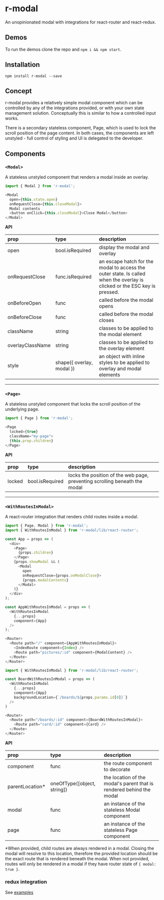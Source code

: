 # r-modal

An unopinionated modal with integrations for react-router and react-redux.

## Demos

To run the demos clone the repo and `npm i && npm start`.

## Installation

`npm install r-modal --save`

## Concept

r-modal provides a relatively simple modal component which can be controlled by any of the integrations provided, or with your own state management solution. Conceptually this is similar to how a controlled input works.

There is a secondary stateless component, Page, which is used to lock the scroll position of the page content. In both cases, the components are left unstyled - full control of styling and UI is delegated to the developer.

## Components

### `<Modal>`

A stateless unstyled component that renders a modal inside an overlay.

```js
import { Modal } from 'r-modal';

<Modal
  open={this.state.open}
  onRequestClose={this.closeModal}>
  Modal contents
  <button onClick={this.closeModal}>Close Modal</button>
</Modal>
```

**API**

prop|type|description
:---|:---|:---
open | bool.isRequired | display the modal and overlay
onRequestClose | func.isRequired | an escape hatch for the modal to access the outer state. Is called when the overlay is clicked or the ESC key is pressed.
onBeforeOpen | func | called before the modal opens
onBeforeClose | func | called before the modal closes
className | string | classes to be applied to the modal element
overlayClassName | string | classes to be applied to the overlay element
style | shape({ overlay, modal }) | an object with inline styles to be applied to overlay and modal elements

---

### `<Page>`

A stateless unstyled component that locks the scroll position of the underlying page.

```js
import { Page } from 'r-modal';

<Page
  locked={true}
  className="my-page">
  {this.prop.children}
</Page>
```

**API**

prop|type|description
:---|:---|:---
locked | bool.isRequired | locks the position of the web page, preventing scrolling beneath the modal

---

### `<WithRoutesInModal>`

A react-router integration that renders child routes inside a modal.

```js
import { Page, Modal } from 'r-modal';
import { WithRoutesInModal } from 'r-modal/lib/react-router';

const App = props => (
  <div>
    <Page>
      {props.children}
    </Page>
    {props.showModal && (
      <Modal
        open
        onRequestClose={props.onModalClose}>
        {props.modalContents}
      </Modal>
    )}
  </div>
);

const AppWithRoutesInModal = props => (
  <WithRoutesInModal
    {...props}
    component={App}
  />
);

<Router>
  <Route path="/" component={AppWithRoutesInModal}>
    <IndexRoute component={Index} />
    <Route path="pictures/:id" component={ModalContent} />
  </Route>
</Router>
```

```js
import { WithRoutesInModal } from 'r-modal/lib/react-router';

const BoardWithRoutesInModal = props => (
  <WithRoutesInModal
    {...props}
    component={App}
    backgroundLocation={`/boards/${props.params.id[0]}`}
  />
)

<Router>
  <Route path="/boards/:id" component={BoardWithRoutesInModal}>
    <Route path="card/:id" component={Card} />
  </Route>
</Router>
```

**API**

prop|type|description
:---|:---|:---
component | func | the route component to decorate
parentLocation* | oneOfType([object, string]) | the location of the modal's parent that is rendered behind the modal
modal | func | an instance of the stateless Modal component
page | func | an instance of the stateless Page component

*When provided, child routes are always rendered in a modal. Closing the modal will resolve to this location, therefore the provided location should be the exact route that is rendered beneath the modal. When not provided, routes will only be rendered in a modal if they have router state of `{ modal: true }`.

### redux integration

See [examples](/examples/components/ReduxStateModal/ReduxStateModal.js)

